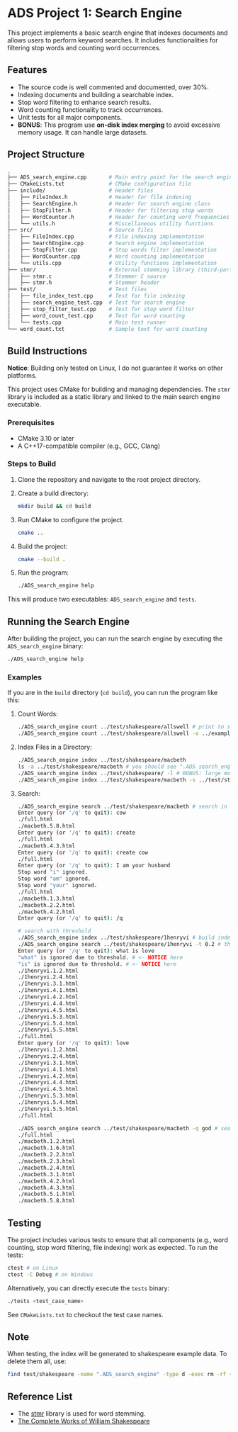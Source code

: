 # ADS Project 1: Search Engine

This project implements a basic search engine that indexes documents and allows users to perform keyword searches. It includes functionalities for filtering stop words and counting word occurrences.

## Features

- The source code is well commented and documented, over 30%.
- Indexing documents and building a searchable index.
- Stop word filtering to enhance search results.
- Word counting functionality to track occurrences.
- Unit tests for all major components.
- **BONUS**: This program use **on-disk index merging** to avoid excessive memory usage. It can handle large datasets.

## Project Structure

```bash
.
├── ADS_search_engine.cpp       # Main entry point for the search engine application
├── CMakeLists.txt              # CMake configuration file
├── include/                    # Header files
│   ├── FileIndex.h             # Header for file indexing
│   ├── SearchEngine.h          # Header for search engine class
│   ├── StopFilter.h            # Header for filtering stop words
│   ├── WordCounter.h           # Header for counting word frequencies
│   └── utils.h                 # Miscellaneous utility functions
├── src/                        # Source files
│   ├── FileIndex.cpp           # File indexing implementation
│   ├── SearchEngine.cpp        # Search engine implementation
│   ├── StopFilter.cpp          # Stop words filter implementation
│   ├── WordCounter.cpp         # Word counting implementation
│   └── utils.cpp               # Utility functions implementation
├── stmr/                       # External stemming library (third-party)
│   ├── stmr.c                  # Stemmer C source
│   ├── stmr.h                  # Stemmer header
├── test/                       # Test files
│   ├── file_index_test.cpp     # Test for file indexing
│   ├── search_engine_test.cpp  # Test for search engine
│   ├── stop_filter_test.cpp    # Test for stop word filter
│   ├── word_count_test.cpp     # Test for word counting
│   └── tests.cpp               # Main test runner
└── word_count.txt              # Sample text for word counting
```

## Build Instructions

**Notice**: Building only tested on Linux, I do not guarantee it works on other platforms.

This project uses CMake for building and managing dependencies. The `stmr` library is included as a static library and linked to the main search engine executable.

### Prerequisites

- CMake 3.10 or later
- A C++17-compatible compiler (e.g., GCC, Clang)

### Steps to Build

1. Clone the repository and navigate to the root project directory.

2. Create a build directory:

   ```bash
   mkdir build && cd build
   ```

3. Run CMake to configure the project.

   ```bash
   cmake ..
   ```

4. Build the project:

   ```bash
   cmake --build .
   ```

5. Run the program:

   ```bash
   ./ADS_search_engine help
   ```

This will produce two executables: `ADS_search_engine` and `tests`.

## Running the Search Engine

After building the project, you can run the search engine by executing the `ADS_search_engine` binary:

```bash
./ADS_search_engine help
```
### Examples

If you are in the `build` directory (`cd build`), you can run the program like this:

1. Count Words:

   ```bash
   ./ADS_search_engine count ../test/shakespeare/allswell # print to stdout
   ./ADS_search_engine count ../test/shakespeare/allswell -o ../example/allswell_count.txt # print to file
   ```

2. Index Files in a Directory:

   ```bash
   ./ADS_search_engine index ../test/shakespeare/macbeth
   ls -a ../test/shakespeare/macbeth # you should see ".ADS_search_engine/" directory, that is the index directory
   ./ADS_search_engine index ../test/shakespeare/ -l # BONUS: large mode, can handle more very large amount of data in a limited memory.
   ./ADS_search_engine index ../test/shakespeare/macbeth -s ../test/stop_words.txt # with stop words
   ```
3. Search:

   ```bash
   ./ADS_search_engine search ../test/shakespeare/macbeth # search in interactive mode
   Enter query (or '/q' to quit): cow
   ./full.html
   ./macbeth.5.8.html
   Enter query (or '/q' to quit): create
   ./full.html
   ./macbeth.4.3.html
   Enter query (or '/q' to quit): create cow
   ./full.html
   Enter query (or '/q' to quit): I am your husband
   Stop word "i" ignored.
   Stop word "am" ignored.
   Stop word "your" ignored.
   ./full.html
   ./macbeth.1.3.html
   ./macbeth.2.2.html
   ./macbeth.4.2.html
   Enter query (or '/q' to quit): /q

   # search with threshold
   ./ADS_search_engine index ../test/shakespeare/1henryvi # build index first
   ./ADS_search_engine search ../test/shakespeare/1henryvi -t 0.2 # threshold = 0.2
   Enter query (or '/q' to quit): what is love
   "what" is ignored due to threshold. # <- NOTICE here
   "is" is ignored due to threshold. # <- NOTICE here
   ./1henryvi.1.2.html
   ./1henryvi.2.4.html
   ./1henryvi.3.1.html
   ./1henryvi.4.1.html
   ./1henryvi.4.2.html
   ./1henryvi.4.4.html
   ./1henryvi.4.5.html
   ./1henryvi.5.3.html
   ./1henryvi.5.4.html
   ./1henryvi.5.5.html
   ./full.html
   Enter query (or '/q' to quit): love
   ./1henryvi.1.2.html
   ./1henryvi.2.4.html
   ./1henryvi.3.1.html
   ./1henryvi.4.1.html
   ./1henryvi.4.2.html
   ./1henryvi.4.4.html
   ./1henryvi.4.5.html
   ./1henryvi.5.3.html
   ./1henryvi.5.4.html
   ./1henryvi.5.5.html
   ./full.html

   ./ADS_search_engine search ../test/shakespeare/macbeth -q god # search with query parameter
   ./full.html
   ./macbeth.1.2.html
   ./macbeth.1.6.html
   ./macbeth.2.2.html
   ./macbeth.2.3.html
   ./macbeth.2.4.html
   ./macbeth.3.1.html
   ./macbeth.4.2.html
   ./macbeth.4.3.html
   ./macbeth.5.1.html
   ./macbeth.5.8.html
   ```

## Testing

The project includes various tests to ensure that all components (e.g., word counting, stop word filtering, file indexing) work as expected. To run the tests:

```bash
ctest # on Linux
ctest -C Debug # on Windows
```

Alternatively, you can directly execute the `tests` binary:

```bash
./tests <test_case_name>
```

See `CMakeLists.txt` to checkout the test case names.

## Note

When testing, the index will be generated to shakespeare example data. To delete them all, use:

```bash
find test/shakespeare -name ".ADS_search_engine" -type d -exec rm -rf {} + # in linux
```

## Reference List

- The [stmr](https://github.com/wooorm/stmr.c) library is used for word stemming.
- [The Complete Works of William Shakespeare](http://shakespeare.mit.edu/)